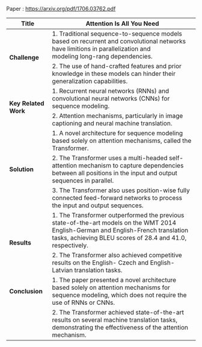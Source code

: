 Paper : https://arxiv.org/pdf/1706.03762.pdf

<table class="tg">
<thead>
  <tr>
    <th class="tg-0pky"><span style="font-weight:bold">Title</span></th>
    <th class="tg-0pky">Attention Is All You Need</th>
  </tr>
</thead>
<tbody>
  <tr>
    <td class="tg-0pky" rowspan="2"><span style="font-weight:bold">Challenge</span></td>
    <td class="tg-0pky">1. Traditional sequence-to-sequence models based on recurrent and convolutional networks have limitions in parallelization and <br>modeling long-rang dependencies.</td>
  </tr>
  <tr>
    <td class="tg-0pky">2. The use of hand-crafted features and prior knowledge in these models can hinder their generalization capabilities.</td>
  </tr>
  <tr>
    <td class="tg-0pky" rowspan="2"><span style="font-weight:bold">Key Related Work</span></td>
    <td class="tg-0pky">1. Recurrent neural networks (RNNs) and convolutional neural networks (CNNs) for sequence modeling.</td>
  </tr>
  <tr>
    <td class="tg-0pky">2. Attention mechanisms, particularly in image captioning and neural machine translation.</td>
  </tr>
  <tr>
    <td class="tg-0pky" rowspan="3"><span style="font-weight:bold">Solution</span></td>
    <td class="tg-0pky">1. A novel architecture for sequence modeling based solely on attention mechanisms, called the Transformer.</td>
  </tr>
  <tr>
    <td class="tg-0pky">2. The Transformer uses a multi-headed self-attention mechanism to capture dependencies between all positions in the input and output sequences in parallel.</td>
  </tr>
  <tr>
    <td class="tg-0pky">3. The Transformer also uses position-wise fully connected feed-forward networks to process the input and output sequences.</td>
  </tr>
  <tr>
    <td class="tg-0pky" rowspan="2"><span style="font-weight:bold">Results</span></td>
    <td class="tg-0pky">1. The Transformer outperformed the previous state-of-the-art models on the WMT 2014 English-German and English-French translation tasks, achieving BLEU scores of 28.4 and 41.0, respectively.</td>
  </tr>
  <tr>
    <td class="tg-0pky">2. The Transformer also achieved competitive results on the English- Czech and English-Latvian translation tasks.</td>
  </tr>
  <tr>
    <td class="tg-0pky"><span style="font-weight:bold">Conclusion</span></td>
    <td class="tg-0pky">1. The paper presented a novel architecture based solely on attention mechanisms for sequence modeling, which does not require the use of RNNs or CNNs.</td>
  </tr>
  <tr>
    <td class="tg-0pky"></td>
    <td class="tg-0pky">2. The Transformer achieved state-of-the-art results on several machine translation tasks, demonstrating the effectiveness of the attention mechanism.</td>
  </tr>
</tbody>
</table>
